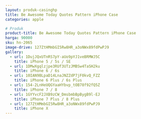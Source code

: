 ```yaml
---
layout: produk-casinghp
title: Be Awesome Today Quotes Pattern iPhone Case
categories: apple

# Produk
product-title: Be Awesome Today Quotes Pattern iPhone Case
harga: 90000
sku: hn-2065
image-drive: 127ZtHMmbGI5Rw8HR_a3oNWx89fdPwPJ9
gallery:
  - url: 1DujJQxUTnRS7pY-aUo9pYJ1veBRMWJ5C
    title: iPhone 5 / 5s / SE
  - url: 1DMwXgqlzjpe3RUf3UTzJMBSw4TaSH2ku
    title: iPhone 6 / 6s
  - url: 10IAN9BLpaD14LnaJNZZdP7jF0kvQ_FZZ
    title: iPhone 6 Plus / 6s Plus
  - url: 154-2LnHeUQGYaaHYbvp_tOB78f92fQ5Z
    title: iPhone 7 / 8
  - url: 1GYYvcF2JXB9zCW_DmsbmbBpBygB9l-EJ
    title: iPhone 7 Plus / 8 Plus
  - url: 127ZtHMmbGI5Rw8HR_a3oNWx89fdPwPJ9
    title: iPhone X
---
```

